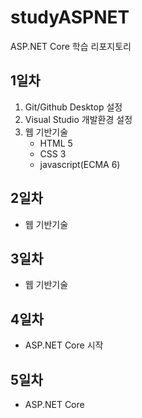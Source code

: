 # studyASPNET
ASP.NET Core 학습 리포지토리

## 1일차
1. Git/Github Desktop 설정
2. Visual Studio 개발환경 설정
3. 웹 기반기술
     - HTML 5
     - CSS 3
     - javascript(ECMA 6)
  
  
 ## 2일차
- 웹 기반기술
 
 
 ## 3일차
- 웹 기반기술
 
 ## 4일차
- ASP.NET Core 시작
 
 ## 5일차
- ASP.NET Core 
 